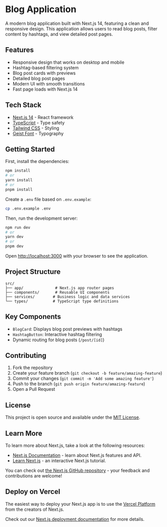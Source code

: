 # Blog Application

A modern blog application built with Next.js 14, featuring a clean and responsive design. This application allows users to read blog posts, filter content by hashtags, and view detailed post pages.

## Features

- Responsive design that works on desktop and mobile
- Hashtag-based filtering system
- Blog post cards with previews
- Detailed blog post pages
- Modern UI with smooth transitions
- Fast page loads with Next.js 14

## Tech Stack

- [Next.js 14](https://nextjs.org/) - React framework
- [TypeScript](https://www.typescriptlang.org/) - Type safety
- [Tailwind CSS](https://tailwindcss.com/) - Styling
- [Geist Font](https://vercel.com/font) - Typography

## Getting Started

First, install the dependencies:

```bash
npm install
# or
yarn install
# or
pnpm install
```

Create a `.env` file based on `.env.example`:

```bash
cp .env.example .env
```

Then, run the development server:

```bash
npm run dev
# or
yarn dev
# or
pnpm dev
```

Open [http://localhost:3000](http://localhost:3000) with your browser to see the application.

## Project Structure

```
src/
├── app/              # Next.js app router pages
├── components/       # Reusable UI components
├── services/        # Business logic and data services
└── types/           # TypeScript type definitions
```

## Key Components

- `BlogCard`: Displays blog post previews with hashtags
- `HashtagButton`: Interactive hashtag filtering
- Dynamic routing for blog posts (`/post/[id]`)

## Contributing

1. Fork the repository
2. Create your feature branch (`git checkout -b feature/amazing-feature`)
3. Commit your changes (`git commit -m 'Add some amazing feature'`)
4. Push to the branch (`git push origin feature/amazing-feature`)
5. Open a Pull Request

## License

This project is open source and available under the [MIT License](LICENSE).

## Learn More

To learn more about Next.js, take a look at the following resources:

- [Next.js Documentation](https://nextjs.org/docs) - learn about Next.js features and API.
- [Learn Next.js](https://nextjs.org/learn) - an interactive Next.js tutorial.

You can check out [the Next.js GitHub repository](https://github.com/vercel/next.js) - your feedback and contributions are welcome!

## Deploy on Vercel

The easiest way to deploy your Next.js app is to use the [Vercel Platform](https://vercel.com/new?utm_medium=default-template&filter=next.js&utm_source=create-next-app&utm_campaign=create-next-app-readme) from the creators of Next.js.

Check out our [Next.js deployment documentation](https://nextjs.org/docs/app/building-your-application/deploying) for more details.
